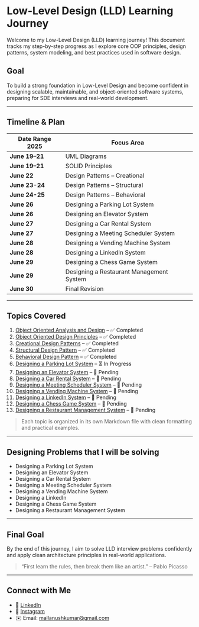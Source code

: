 # Low-Level Design (LLD) Learning Journey

Welcome to my Low-Level Design (LLD) learning journey! This document tracks my step-by-step progress as I explore core OOP principles, design patterns, system modeling, and best practices used in software design.

## Goal

To build a strong foundation in Low-Level Design and become confident in designing scalable, maintainable, and object-oriented software systems, preparing for SDE interviews and real-world development.

---

## Timeline & Plan

| Date Range 2025       | Focus Area                                                                                                             |
| ---------------- | ---------------------------------------------------------------------------------------------------------------------- |
| **June 19–21**   |        UML Diagrams                                   |
| **June 19–21**   |        SOLID Principles                               |
| **June 22**      |        Design Patterns – Creational                   |
| **June 23-24**   |        Design Patterns – Structural                   |
| **June 24-25**   |        Design Patterns – Behavioral                   |
| **June 26**      |        Designing a Parking Lot System                 |
| **June 26**      |        Designing an Elevator System                   |
| **June 27**      |        Designing a Car Rental System                  |
| **June 27**      |        Designing a Meeting Scheduler System           |
| **June 28**      |        Designing a Vending Machine System             |
| **June 28**      |        Designing a LinkedIn System                    |
| **June 29**      |        Designing a Chess Game System                  |
| **June 29**      |        Designing a Restaurant Management System       |
| **June 30**      |        Final Revision                                 |

---

## Topics Covered

1. [Object Oriented Analysis and Design](./01_Object_Oriented_Analysis_and_Design.md) – ✅ Completed  
2. [Object Oriented Design Principles](./02_Object_Oriented_Design_Principles.md) – ✅ Completed  
3. [Creational Design Patterns](./03_Creational_Design_Patterns.md) – ✅ Completed  
4. [Structural Design Pattern](./04_Structural_Design_Pattern.md) – ✅ Completed  
5. [Behavioral Design Pattern](./05_Behavioral_Design_Pattern.md) – ✅ Completed  
6. [Designing a Parking Lot System](./06_Designing_a_Parking_Lot_System.md) – ⏳ In Progress  
7. [Designing an Elevator System](./07_Designing_an_Elevator_System.md) – 🔲 Pending  
8. [Designing a Car Rental System](./08_Designing_a_Car_Rental_System.md) – 🔲 Pending  
9. [Designing a Meeting Scheduler System](./09_Designing_a_Meeting_Scheduler_System.md) – 🔲 Pending  
10. [Designing a Vending Machine System](./10_Designing_a_Vending_Machine_System.md) – 🔲 Pending  
11. [Designing a LinkedIn System](./11_Designing_a_LinkedIn_System.md) – 🔲 Pending  
12. [Designing a Chess Game System](./12_Designing_a_Chess_Game_System.md) – 🔲 Pending  
13. [Designing a Restaurant Management System](./13_Designing_a_Restaurant_Management_System.md) – 🔲 Pending  

> Each topic is organized in its own Markdown file with clean formatting and practical examples.

---

## Designing Problems that I will be solving

* Designing a Parking Lot System  
* Designing an Elevator System  
* Designing a Car Rental System  
* Designing a Meeting Scheduler System  
* Designing a Vending Machine System  
* Designing a LinkedIn  
* Designing a Chess Game System  
* Designing a Restaurant Management System  

---

## Final Goal

By the end of this journey, I aim to solve LLD interview problems confidently and apply clean architecture principles in real-world applications.

> “First learn the rules, then break them like an artist.” – Pablo Picasso

---

##  Connect with Me

- 💼 [LinkedIn](https://www.linkedin.com/in/anush-kumar-mall)  
- 📸 [Instagram](https://www.instagram.com/anush.kumar.mall/?next=%2Fanushkumar13%2F)  
- ✉️ Email: mallanushkumar@gmail.com